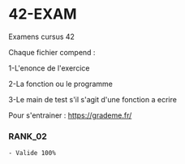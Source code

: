 # 42-EXAM
Examens cursus 42

Chaque fichier compend :

1-L'enonce de l'exercice

2-La fonction ou le programme

3-Le main de test s'il s'agit d'une fonction a ecrire

Pour s'entrainer : https://grademe.fr/

### RANK_02
```
- Valide 100%
```
  

